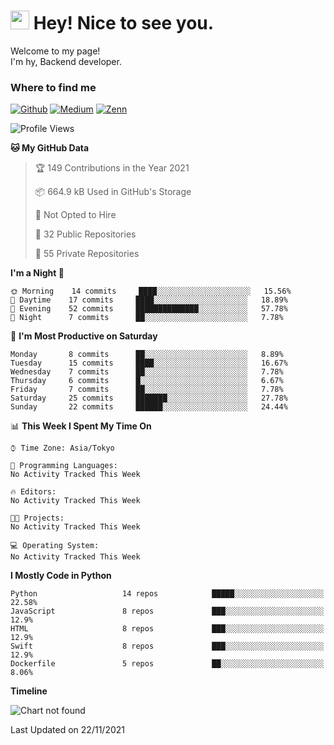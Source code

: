 <h1><img src="https://emojis.slackmojis.com/emojis/images/1531849430/4246/blob-sunglasses.gif?1531849430" width="30"/> Hey! Nice to see you.</h1>

<p>Welcome to my page! </br> I'm hy, Backend developer.

<h3>Where to find me</h3>
<p>
<a href="https://github.com/hgaiji" target="_blank"><img alt="Github" src="https://img.shields.io/badge/GitHub-%2312100E.svg?&style=for-the-badge&logo=Github&logoColor=white" /></a>
<a href="https://qiita.com/hgaiji" target="_blank"><img alt="Medium" src="https://img.shields.io/badge/qiita-55C500.svg?&style=for-the-badge&logo=qiita&logoColor=white" /></a>
<a href="https://zenn.dev/gakin" target="_blank"><img alt="Zenn" src="https://img.shields.io/badge/Zenn-3EA8FF.svg?&style=for-the-badge&logo=Zenn&logoColor=white" /></a>
</p>

<!--START_SECTION:waka-->
![Profile Views](http://img.shields.io/badge/Profile%20Views-0-blue)

**🐱 My GitHub Data** 

> 🏆 149 Contributions in the Year 2021
 > 
> 📦 664.9 kB Used in GitHub's Storage 
 > 
> 🚫 Not Opted to Hire
 > 
> 📜 32 Public Repositories 
 > 
> 🔑 55 Private Repositories  
 > 
**I'm a Night 🦉** 

```text
🌞 Morning    14 commits     ████░░░░░░░░░░░░░░░░░░░░░   15.56% 
🌆 Daytime    17 commits     ████░░░░░░░░░░░░░░░░░░░░░   18.89% 
🌃 Evening    52 commits     ██████████████░░░░░░░░░░░   57.78% 
🌙 Night      7 commits      ██░░░░░░░░░░░░░░░░░░░░░░░   7.78%

```
📅 **I'm Most Productive on Saturday** 

```text
Monday       8 commits      ██░░░░░░░░░░░░░░░░░░░░░░░   8.89% 
Tuesday      15 commits     ████░░░░░░░░░░░░░░░░░░░░░   16.67% 
Wednesday    7 commits      ██░░░░░░░░░░░░░░░░░░░░░░░   7.78% 
Thursday     6 commits      █░░░░░░░░░░░░░░░░░░░░░░░░   6.67% 
Friday       7 commits      ██░░░░░░░░░░░░░░░░░░░░░░░   7.78% 
Saturday     25 commits     ███████░░░░░░░░░░░░░░░░░░   27.78% 
Sunday       22 commits     ██████░░░░░░░░░░░░░░░░░░░   24.44%

```


📊 **This Week I Spent My Time On** 

```text
⌚︎ Time Zone: Asia/Tokyo

💬 Programming Languages: 
No Activity Tracked This Week

🔥 Editors: 
No Activity Tracked This Week

🐱‍💻 Projects: 
No Activity Tracked This Week

💻 Operating System: 
No Activity Tracked This Week

```

**I Mostly Code in Python** 

```text
Python                   14 repos            █████░░░░░░░░░░░░░░░░░░░░   22.58% 
JavaScript               8 repos             ███░░░░░░░░░░░░░░░░░░░░░░   12.9% 
HTML                     8 repos             ███░░░░░░░░░░░░░░░░░░░░░░   12.9% 
Swift                    8 repos             ███░░░░░░░░░░░░░░░░░░░░░░   12.9% 
Dockerfile               5 repos             ██░░░░░░░░░░░░░░░░░░░░░░░   8.06%

```


**Timeline**

![Chart not found](https://raw.githubusercontent.com/hgaiji/hgaiji/main/charts/bar_graph.png) 


 Last Updated on 22/11/2021
<!--END_SECTION:waka-->